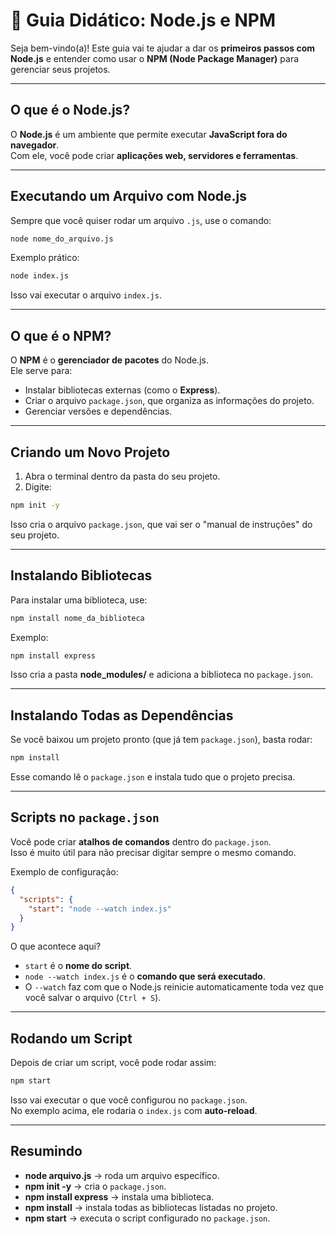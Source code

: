 # 📘 Guia Didático: Node.js e NPM

Seja bem-vindo(a)!
Este guia vai te ajudar a dar os **primeiros passos com Node.js** e entender como usar o **NPM (Node Package Manager)** para gerenciar seus projetos.

---

## O que é o Node.js?

O **Node.js** é um ambiente que permite executar **JavaScript fora do navegador**.  
Com ele, você pode criar **aplicações web, servidores e ferramentas**.

---

## Executando um Arquivo com Node.js

Sempre que você quiser rodar um arquivo `.js`, use o comando:

```bash
node nome_do_arquivo.js
```

Exemplo prático:

```bash
node index.js
```

Isso vai executar o arquivo `index.js`.

---

## O que é o NPM?

O **NPM** é o **gerenciador de pacotes** do Node.js.  
Ele serve para:

- Instalar bibliotecas externas (como o **Express**).
- Criar o arquivo `package.json`, que organiza as informações do projeto.
- Gerenciar versões e dependências.

---

## Criando um Novo Projeto

1. Abra o terminal dentro da pasta do seu projeto.
2. Digite:

```bash
npm init -y
```

Isso cria o arquivo `package.json`, que vai ser o "manual de instruções" do seu projeto.

---

## Instalando Bibliotecas

Para instalar uma biblioteca, use:

```bash
npm install nome_da_biblioteca
```

Exemplo:

```bash
npm install express
```

Isso cria a pasta **node_modules/** e adiciona a biblioteca no `package.json`.

---

## Instalando Todas as Dependências

Se você baixou um projeto pronto (que já tem `package.json`), basta rodar:

```bash
npm install
```

Esse comando lê o `package.json` e instala tudo que o projeto precisa.

---

## Scripts no `package.json`

Você pode criar **atalhos de comandos** dentro do `package.json`.  
Isso é muito útil para não precisar digitar sempre o mesmo comando.

Exemplo de configuração:

```json
{
  "scripts": {
    "start": "node --watch index.js"
  }
}
```

O que acontece aqui?  
- `start` é o **nome do script**.  
- `node --watch index.js` é o **comando que será executado**.  
- O `--watch` faz com que o Node.js reinicie automaticamente toda vez que você salvar o arquivo (`Ctrl + S`).

---

## Rodando um Script

Depois de criar um script, você pode rodar assim:

```bash
npm start
```

Isso vai executar o que você configurou no `package.json`.  
No exemplo acima, ele rodaria o `index.js` com **auto-reload**.

---

## Resumindo

- **node arquivo.js** → roda um arquivo específico.  
- **npm init -y** → cria o `package.json`.  
- **npm install express** → instala uma biblioteca.  
- **npm install** → instala todas as bibliotecas listadas no projeto.  
- **npm start** → executa o script configurado no `package.json`.